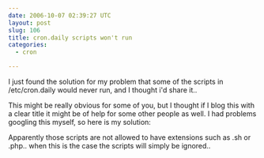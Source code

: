 ```yaml
---
date: 2006-10-07 02:39:27 UTC
layout: post
slug: 106
title: cron.daily scripts won't run
categories:
  - cron

---
```

<p>I just found the solution for my problem that some of the scripts in /etc/cron.daily would never run, and I thought i'd share it..</p>

<p>This might be really obvious for some of you, but I thought if I blog this with a clear title it might be of help for some other people as well. I had problems googling this myself, so here is my solution:</p>

<p>Apparently those scripts are not allowed to have extensions such as .sh or .php.. when this is the case the scripts will simply be ignored..</p>